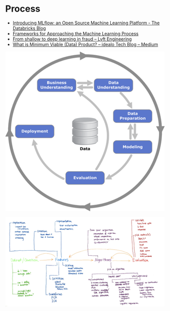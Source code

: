 # Process

* [Introducing MLflow: an Open Source Machine Learning Platform - The Databricks Blog](https://databricks.com/blog/2018/06/05/introducing-mlflow-an-open-source-machine-learning-platform.html)
* [Frameworks for Approaching the Machine Learning Process](https://www.kdnuggets.com/2018/05/general-approaches-machine-learning-process.html)
* [From shallow to deep learning in fraud – Lyft Engineering](https://eng.lyft.com/from-shallow-to-deep-learning-in-fraud-9dafcbcef743)
* [What is Minimum Viable \(Data\) Product? – idealo Tech Blog – Medium](https://medium.com/idealo-tech-blog/what-is-minimum-viable-data-product-49269e338d85)

![](.gitbook/assets/image%20%2821%29.png)



![](.gitbook/assets/image%20%2840%29.png)

